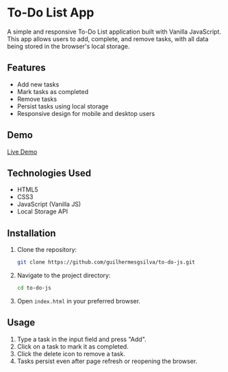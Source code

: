 # To-Do List App

A simple and responsive To-Do List application built with Vanilla JavaScript. This app allows users to add, complete, and remove tasks, with all data being stored in the browser's local storage.

## Features

- Add new tasks
- Mark tasks as completed
- Remove tasks
- Persist tasks using local storage
- Responsive design for mobile and desktop users

## Demo

[Live Demo](https://guilhermesgsilva.github.io/to-do-js/)

## Technologies Used

- HTML5
- CSS3
- JavaScript (Vanilla JS)
- Local Storage API

## Installation

1. Clone the repository:
   ```bash
   git clone https://github.com/guilhermesgsilva/to-do-js.git
   ```
2. Navigate to the project directory:
   ```bash
   cd to-do-js
   ```
3. Open `index.html` in your preferred browser.

## Usage

1. Type a task in the input field and press "Add".
2. Click on a task to mark it as completed.
3. Click the delete icon to remove a task.
4. Tasks persist even after page refresh or reopening the browser.
